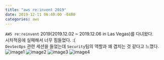 ```yaml
---
title: "aws re:invent 2019"
date: 2019-12-11 06:40:00 -0400
categories: aws
---
```

```AWS re:reinvent``` 2019(2019.12.02 ~ 2019.12.06 in Las Vegas)를 다녀왔다.  
시차적응에 실패해서 너무 힘들었다. :(  
```DevSecOps``` 관련 세션을 들었는데 ```Security```팀의 역할과 꽤 겹치는 것 같다고 느꼈다.  
![image1](https://user-images.githubusercontent.com/45305388/70571776-cda5ad00-1be1-11ea-96fb-db396822172c.jpeg)
![image2](https://user-images.githubusercontent.com/45305388/70571858-f168f300-1be1-11ea-8ec0-6bc5be208059.png)
![image3](https://user-images.githubusercontent.com/45305388/70571862-f3cb4d00-1be1-11ea-9e62-ccbba61a0cdf.jpeg)
![image4](https://user-images.githubusercontent.com/45305388/70571863-f3cb4d00-1be1-11ea-88d3-4088d9c6e254.jpeg)


